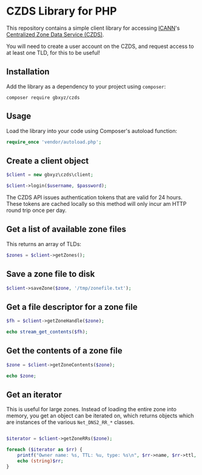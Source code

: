 # CZDS Library for PHP

This repository contains a simple client library for accessing [ICANN](https://icann.org)'s [Centralized Zone Data Service (CZDS)](https://czds.icann.org).

You will need to create a user account on the CZDS, and request access to at least one TLD, for this to be useful!

## Installation

Add the library as a dependency to your project using `composer`:

```
composer require gbxyz/czds
```

## Usage

Load the library into your code using Composer's autoload function:

```php
require_once 'vendor/autoload.php';
```

## Create a client object

```php
$client = new gbxyz\czds\client;

$client->login($username, $password);
```

The CZDS API issues authentication tokens that are valid for 24 hours. These tokens are cached locally so this method will only incur am HTTP round trip once per day.

## Get a list of available zone files

This returns an array of TLDs:

```php
$zones = $client->getZones();
```

## Save a zone file to disk

```php
$client->saveZone($zone, '/tmp/zonefile.txt');
```

## Get a file descriptor for a zone file

```php
$fh = $client->getZoneHandle($zone);

echo stream_get_contents($fh);
```

## Get the contents of a zone file

```php
$zone = $client->getZoneContents($zone);

echo $zone;
```

## Get an iterator

This is useful for large zones. Instead of loading the entire zone into memory, you get an object can be iterated on, which returns objects which are instances of the various `Net_DNS2_RR_*` classes.

```php

$iterator = $client->getZoneRRs($zone);

foreach ($iterator as $rr) {
    printf("Owner name: %s, TTL: %u, type: %s\n", $rr->name, $rr->ttl, $rr->type);
    echo (string)$rr;
}
```
